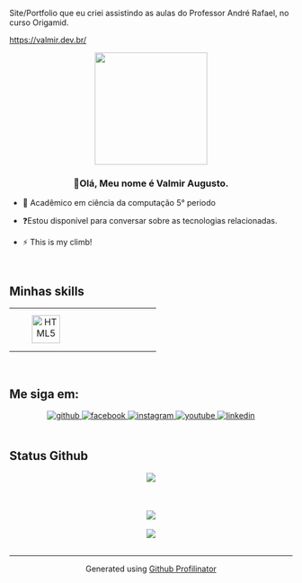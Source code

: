 Site/Portfolio que eu criei assistindo as aulas do Professor André Rafael, no curso Origamid.

https://valmir.dev.br/

<div align="center">
<img src="https://avatars.githubusercontent.com/u/92243436?v=4" align="center" height="200" width="200" />
</div>  
  

 ### <div align="center">🔭Olá, Meu nome é Valmir Augusto.</div>  
  

- 🌱 Acadêmico em ciência da computação 5° periodo  
  

- ❓Estou disponível para conversar sobre as tecnologias relacionadas.  
  

- ⚡ This is my climb!  
  

<br/>  


## Minhas skills  
<table><tr><td valign="top" width="33%">




<div align="center">  
<a href="https://en.wikipedia.org/wiki/HTML5" target="_blank"><img style="margin: 10px" src="https://profilinator.rishav.dev/skills-assets/html5-original-wordmark.svg" alt="HTML5" height="50" /></a>  
</div>

</td><td valign="top" width="33%">



</td></tr></table>  

<br/>  


## Me siga em:  
<div align="center">
<a href="https://github.com/valmirdeveloper" target="_blank">
<img src=https://img.shields.io/badge/github-%2324292e.svg?&style=for-the-badge&logo=github&logoColor=white alt=github style="margin-bottom: 5px;" />
</a>
<a href="https://www.facebook.com/profile.php?id=61552366738793" target="_blank">
<img src=https://img.shields.io/badge/facebook-%232E87FB.svg?&style=for-the-badge&logo=facebook&logoColor=white alt=facebook style="margin-bottom: 5px;" />
</a>
<a href="https://instagram.com/https://www.instagram.com/valmirdeveloper" target="_blank">
<img src=https://img.shields.io/badge/instagram-%23000000.svg?&style=for-the-badge&logo=instagram&logoColor=white alt=instagram style="margin-bottom: 5px;" />
</a>
<a href="https://www.youtube.com/@valmir-developer" target="_blank">
<img src=https://img.shields.io/badge/youtube-%23EE4831.svg?&style=for-the-badge&logo=youtube&logoColor=white alt=youtube style="margin-bottom: 5px;" />
</a>
<a href="https://www.linkedin.com/in/valmirdeveloper/" target="_blank">
<img src=https://img.shields.io/badge/linkedin-%231E77B5.svg?&style=for-the-badge&logo=linkedin&logoColor=white alt=linkedin style="margin-bottom: 5px;" />
</a>  
</div>  
  

<br/>  


## Status Github  
<div align="center"><img src="https://github-readme-stats.vercel.app/api?username=valmirdeveloper&show_icons=true&count_private=true&hide_border=true" align="center" /></div>  

<br/>  
  

<br/>  


<br/>  

<div align="center">
<img src="https://komarev.com/ghpvc/?username=valmirdeveloper&&style=flat-square" align="center" />
</div>  
  

<br/>  

<div align="center">
            <a href="https://www.buymeacoffee.com/valmirdeveloper" target="_blank" style="display: inline-block;">
                <img
                    src="https://img.shields.io/badge/Donate-Buy%20Me%20A%20Coffee-orange.svg?style=flat-square&logo=buymeacoffee" 
                    align="center"
                />
            </a></div>
<br />

----
<div align="center">Generated using <a href="https://profilinator.rishav.dev/" target="_blank">Github Profilinator</a></div>
